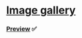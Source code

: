 # [Image gallery](https://developer.mozilla.org/en-US/docs/Learn/JavaScript/Building_blocks/Image_gallery)

### [Preview](https://dilshadahammed.github.io/Mulearn-WebDev-tasks/Image-gallery) :white_check_mark: